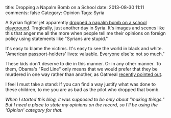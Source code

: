 title: Dropping a Napalm Bomb on a School
date: 2013-08-30 11:11
comments: false
Category: Opinion
Tags: Syria

A Syrian fighter jet apparently [dropped a napalm bomb on a school playground](http://www.bbc.co.uk/news/world-23892594). 
Tragically, just another day in Syria. It's images and scenes like this
that anger me all the more when people tell me their opinions on foreign
policy using statements like "Syrians are stupid."

<!-- more -->

It's easy to blame the
victims. It's easy to see the world in black and white. "American
passport-holders' lives: valuable. Everyone else's: not so much." 

These kids don't deserve to die in this manner. Or in any other manner. To
them, Obama's "Red Line" only means that we would prefer that they be
murdered in one way rather than another, as Oatmeal
[recently pointed out](http://theoatmeal.com/comics/syria).

I feel I must take a stand: If you can find a way justify what was done to
these children, to me you are as bad as the pilot who dropped that bomb.

_When I started this blog, it was supposed to be only about "making things." But I need a place to state my opinions on the record, so I'll be using the 'Opinion' category for that._
